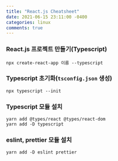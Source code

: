```yaml
---
title: "React.js Cheatsheet"
date: 2021-06-15 23:11:00 -0400
categories: linux
comments: true
---
```


### React.js 프로젝트 만들기(Typescript)
```console
npx create-react-app 이름 --typescript
```

### Typescript 초기화(`tsconfig.json` 생성)
```console
npx typescript --init
```

### Typescript 모듈 설치
```console
yarn add @types/react @types/react-dom
yarn add -D typescript
```

### eslint, prettier 모듈 설치
```console
yarn add -D eslint prettier
```
